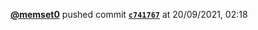  <a href=https://github.com/memset0><strong>@memset0</strong></a>  pushed commit <a href=https://github.com/memset0/memset0/commit/c74176776e04ae9b81dff0f1c23aa4854c96b5e6><strong><code>c741767</code></strong></a>  at 20/09/2021, 02:18 
